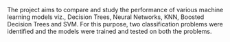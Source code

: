 The project aims to compare and study the performance of various machine learning models viz., Decision Trees, Neural Networks, KNN, Boosted Decision Trees and SVM.
For this purpose, two classification problems were identified and the models were trained and tested on both the problems.
